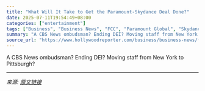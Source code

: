 ```yaml
---
title: "What Will It Take to Get the Paramount-Skydance Deal Done?"
date: 2025-07-11T19:54:49+08:00
categories: ["entertainment"]
tags: ["Business", "Business News", "FCC", "Paramount Global", "Skydance"]
summary: "A CBS News ombudsman? Ending DEI? Moving staff from New York to Pittsburgh?"
source_url: "https://www.hollywoodreporter.com/business/business-news/fcc-paramount-skydance-deal-conditions-1236312017/"
---
```


A CBS News ombudsman? Ending DEI? Moving staff from New York to Pittsburgh?

---

*来源: [原文链接](https://www.hollywoodreporter.com/business/business-news/fcc-paramount-skydance-deal-conditions-1236312017/)*
